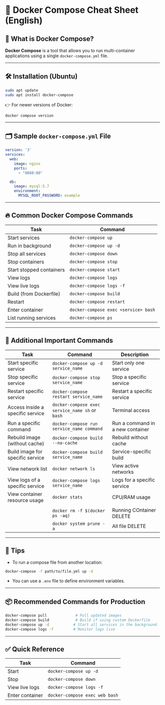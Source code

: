 # 📘 Docker Compose Cheat Sheet (English)

## 🧾 What is Docker Compose?

**Docker Compose** is a tool that allows you to run multi-container applications using a single `docker-compose.yml` file.

---

## 🛠️ Installation (Ubuntu)

```bash
sudo apt update
sudo apt install docker-compose
```

👉 For newer versions of Docker:

```bash
docker compose version
```

---

## 🗂️ Sample `docker-compose.yml` File

```yaml
version: '3'
services:
  web:
    image: nginx
    ports:
      - "8080:80"

  db:
    image: mysql:5.7
    environment:
      MYSQL_ROOT_PASSWORD: example
```

---

## 🔥 Common Docker Compose Commands

| Task                        | Command                              |
|-----------------------------|---------------------------------------|
| Start services              | `docker-compose up`                  |
| Run in background           | `docker-compose up -d`               |
| Stop all services           | `docker-compose down`                |
| Stop containers             | `docker-compose stop`                |
| Start stopped containers    | `docker-compose start`               |
| View logs                   | `docker-compose logs`                |
| View live logs              | `docker-compose logs -f`             |
| Build (from Dockerfile)     | `docker-compose build`               |
| Restart                     | `docker-compose restart`             |
| Enter container             | `docker-compose exec <service> bash` |
| List running services       | `docker-compose ps`                  |

---

## 🔧 Additional Important Commands

| Task                                | Command                                             | Description                  |
|-------------------------------------|-----------------------------------------------------|------------------------------|
| Start specific service              | `docker-compose up -d service_name`                | Start only one service       |
| Stop specific service               | `docker-compose stop service_name`                 | Stop a specific service      |
| Restart specific service            | `docker-compose restart service_name`              | Restart a specific service   |
| Access inside a specific service    | `docker-compose exec service_name sh` or `bash`    | Terminal access              |
| Run a specific command              | `docker-compose run service_name command`          | Run a command in a new container |
| Rebuild image (without cache)       | `docker-compose build --no-cache`                  | Rebuild without cache        |
| Build image for specific service    | `docker-compose build service_name`                | Service-specific build       |
| View network list                   | `docker network ls`                                | View active networks         |
| View logs of a specific service     | `docker-compose logs service_name`                 | Logs for a specific service  |
| View container resource usage       | `docker stats`                                     | CPU/RAM usage                |
|                                     |                                                    |                              |
|                                     | `docker rm -f $(docker ps -aq)`                    | Running COntainer DELETE     | 
|                                     | `docker system prune -a`                           | All file DELETE              |

---

## 🧠 Tips

- To run a compose file from another location:

```bash
docker-compose -f path/to/file.yml up -d
```

- You can use a `.env` file to define environment variables.

---

## 📦 Recommended Commands for Production

```bash
docker-compose pull             # Pull updated images
docker-compose build            # Build if using custom Dockerfile
docker-compose up -d           # Start all services in the background
docker-compose logs -f         # Monitor logs live
```

---

## ✅ Quick Reference

| Task             | Command                          |
|------------------|----------------------------------|
| Start            | `docker-compose up -d`          |
| Stop             | `docker-compose down`           |
| View live logs   | `docker-compose logs -f`        |
| Enter container  | `docker-compose exec web bash`  |

